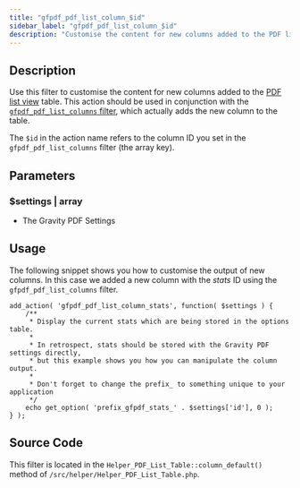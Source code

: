 ```yaml
---
title: "gfpdf_pdf_list_column_$id"
sidebar_label: "gfpdf_pdf_list_column_$id"
description: "Customise the content for new columns added to the PDF list view table. This action should be used in conjunction with the gfpdf_pdf_list_columns` filter."
---
```


## Description

Use this filter to customise the content for new columns added to the [PDF list view](../../users/managing-pdfs.md) table. This action should be used in conjunction with the [`gfpdf_pdf_list_columns` filter](../filters/gfpdf_pdf_list_columns.md), which actually adds the new column to the table.

The `$id` in the action name refers to the column ID you set in the `gfpdf_pdf_list_columns` filter (the array key).

## Parameters

### $settings | array
*  The Gravity PDF Settings

## Usage

The following snippet shows you how to customise the output of new columns. In this case we added a new column with the *stats* ID using the `gfpdf_pdf_list_columns` filter.

```
add_action( 'gfpdf_pdf_list_column_stats', function( $settings ) {
	/**
	 * Display the current stats which are being stored in the options table.
	 *
	 * In retrospect, stats should be stored with the Gravity PDF settings directly,
	 * but this example shows you how you can manipulate the column output.
	 *
	 * Don't forget to change the prefix_ to something unique to your application
	 */
	echo get_option( 'prefix_gfpdf_stats_' . $settings['id'], 0 );
} );
```

## Source Code

This filter is located in the `Helper_PDF_List_Table::column_default()` method of `/src/helper/Helper_PDF_List_Table.php`.